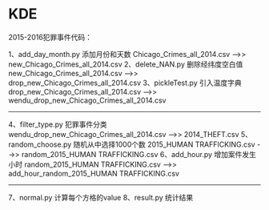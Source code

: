 # KDE

2015-2016犯罪事件代码：

1、add_day_month.py 添加月份和天数 Chicago_Crimes_all_2014.csv  -->>  new_Chicago_Crimes_all_2014.csv
2、delete_NAN.py 删除经纬度空白值 new_Chicago_Crimes_all_2014.csv -->>  drop_new_Chicago_Crimes_all_2014.csv
3、pickleTest.py 引入温度字典  drop_new_Chicago_Crimes_all_2014.csv  -->> wendu_drop_new_Chicago_Crimes_all_2014.csv

------------------------------------------------------------------------------------------------------------------------------------

4、filter_type.py 犯罪事件分类  wendu_drop_new_Chicago_Crimes_all_2014.csv -->> 2014_THEFT.csv
5、random_choose.py 随机从中选择1000个数 2015_HUMAN TRAFFICKING.csv -->>  random_2015_HUMAN TRAFFICKING.csv
6、add_hour.py 增加案件发生小时 random_2015_HUMAN TRAFFICKING.csv  -->> add_hour_random_2015_HUMAN TRAFFICKING.csv

------------------------------------------------------------------------------------------------------------------------------------

7、normal.py  计算每个方格的value
8、result.py  统计结果



